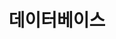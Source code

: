 ---
title: "데이터베이스"
layout: category
permalink: /categories/db/
author_profile: true
taxonomy: 데이터베이스
sidebar:
  nav: "categories"
---